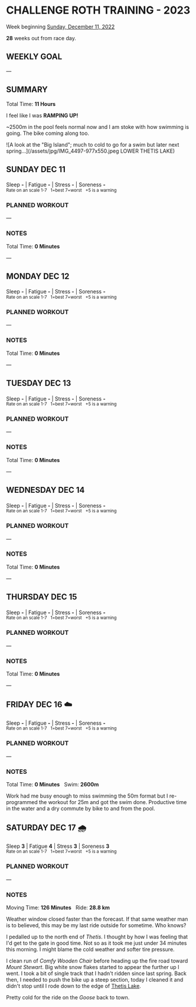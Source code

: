 # CHALLENGE ROTH TRAINING - 2023
Week beginning [Sunday, December 11, 2022](javascript:flick('sun');)

**28** weeks out from race day.

## WEEKLY GOAL
&mdash;

## SUMMARY
Total Time: **11 Hours**

I feel like I was **RAMPING UP!**

~2500m in the pool feels normal now and I am stoke with how swimming is going.  The bike coming along too.

![A look at the "Big Island"; much to cold to go for a swim but later next spring...](/assets/jpg/IMG_4497-977x550.jpeg LOWER THETIS LAKE)

## SUNDAY DEC 11
Sleep **-** | Fatigue **-** | Stress **-** | Soreness **-**
<sup><br />Rate on an scale 1-7 &nbsp; 1=best 7=worst &nbsp; +5 is a warning</sup>

### PLANNED WORKOUT
&mdash;  

### NOTES
Total Time: **0 Minutes**

&mdash;  

<!---->
## MONDAY DEC 12
Sleep **-** | Fatigue **-** | Stress **-** | Soreness **-**
<sup><br />Rate on an scale 1-7 &nbsp; 1=best 7=worst &nbsp; +5 is a warning</sup>

### PLANNED WORKOUT
&mdash;  

### NOTES
Total Time: **0 Minutes**

&mdash;  

<!---->
## TUESDAY DEC 13
Sleep **-** | Fatigue **-** | Stress **-** | Soreness **-**
<sup><br />Rate on an scale 1-7 &nbsp; 1=best 7=worst &nbsp; +5 is a warning</sup>

### PLANNED WORKOUT
&mdash;  

### NOTES
Total Time: **0 Minutes**

&mdash;  

<!---->
## WEDNESDAY DEC 14
Sleep **-** | Fatigue **-** | Stress **-** | Soreness **-**
<sup><br />Rate on an scale 1-7 &nbsp; 1=best 7=worst &nbsp; +5 is a warning</sup>

### PLANNED WORKOUT
&mdash;  

### NOTES
Total Time: **0 Minutes**

&mdash;  

<!---->
## THURSDAY DEC 15
Sleep **-** | Fatigue **-** | Stress **-** | Soreness **-**
<sup><br />Rate on an scale 1-7 &nbsp; 1=best 7=worst &nbsp; +5 is a warning</sup>

### PLANNED WORKOUT
&mdash;  

### NOTES
Total Time: **0 Minutes**

&mdash;  

<!---->
## FRIDAY DEC 16 ☁️
Sleep **-** | Fatigue **-** | Stress **-** | Soreness **-**
<sup><br />Rate on an scale 1-7 &nbsp; 1=best 7=worst &nbsp; +5 is a warning</sup>

### PLANNED WORKOUT
&mdash;  

### NOTES
Total Time: **0 Minutes** &nbsp; Swim: **2600m**

Work had me busy enough to miss swimming the 50m format but I re-programmed the workout for 25m and got the swim done.  Productive time in the water and a dry commute by bike to and from the pool.


<!---->
## SATURDAY DEC 17 🌧
Sleep **3** | Fatigue **4** | Stress **3** | Soreness **3**
<sup><br />Rate on an scale 1-7 &nbsp; 1=best 7=worst &nbsp; +5 is a warning</sup>

### PLANNED WORKOUT
&mdash;  

### NOTES
Moving Time: **126 Minutes** &nbsp; Ride: **28.8 km**

Weather window closed faster than the forecast.  If that same weather man is to believed, this may be my last ride outside for sometime.  Who knows?

I pedalled up to the north end of _Thetis_.  I thought by how I was feeling that I'd get to the gate in good time.  Not so as it took me just under 34 minutes this morning.   I might blame the cold weather and softer tire pressure.

I clean run of _Comfy Wooden Chair_ before heading up the fire road toward _Mount Stewart_.  Big white snow flakes started to appear the further up I went.  I took a bit of single track that I hadn't ridden since last spring.  Back then, I needed to push the bike up a steep section, today I cleaned it and didn't stop until I rode down to the edge of [Thetis Lake](javascript:flkty.select(2);).

Pretty cold for the ride on the _Goose_ back to town. 
